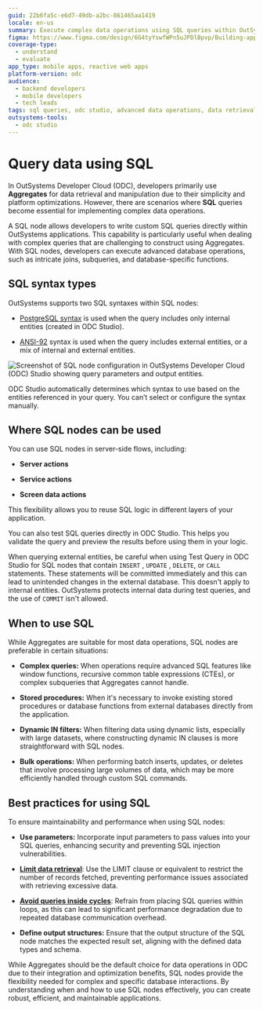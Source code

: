 ```yaml
---
guid: 22b6fa5c-e6d7-49db-a2bc-861465aa1419
locale: en-us
summary: Execute complex data operations using SQL queries within OutSystems Developer Cloud (ODC), including support for PostgreSQL and ANSI-92 syntax in ODC Studio.
figma: https://www.figma.com/design/6G4tyYswfWPn5uJPDlBpvp/Building-apps?node-id=7298-10
coverage-type:
  - understand
  - evaluate
app_type: mobile apps, reactive web apps
platform-version: odc
audience:
  - backend developers
  - mobile developers
  - tech leads
tags: sql queries, odc studio, advanced data operations, data retrieval
outsystems-tools:
  - odc studio
---
```


# Query data using SQL

In OutSystems Developer Cloud (ODC), developers primarily use **Aggregates** for data retrieval and manipulation due to their simplicity and platform optimizations. However, there are scenarios where **SQL** queries become essential for implementing complex data operations.

A SQL node allows developers to write custom SQL queries directly within OutSystems applications. This capability is particularly useful when dealing with complex queries that are challenging to construct using Aggregates. With SQL nodes, developers can execute advanced database operations, such as intricate joins, subqueries, and database-specific functions.

## SQL syntax types

OutSystems supports two SQL syntaxes within SQL nodes:

* [PostgreSQL syntax](../../../../onboarding/differences-sql.md) is used when the query includes only internal entities (created in ODC Studio).

* [ANSI-92](ansi-92-syntax.md) syntax is used when the query includes external entities, or a mix of internal and external entities.

![Screenshot of SQL node configuration in OutSystems Developer Cloud (ODC) Studio showing query parameters and output entities.](images/use-sql-odcs.png "SQL Node Configuration in ODC Studio")

ODC Studio automatically determines which syntax to use based on the entities referenced in your query. You can’t select or configure the syntax manually.

## Where SQL nodes can be used

You can use SQL nodes in server-side flows, including:

* **Server actions**

* **Service actions**

* **Screen data actions**

This flexibility allows you to reuse SQL logic in different layers of your application.

You can also test SQL queries directly in ODC Studio. This helps you validate the query and preview the results before using them in your logic.

<div class="warning" markdown="1">

When querying external entities, be careful when using Test Query in ODC Studio for SQL nodes that contain ```INSERT``` , ```UPDATE``` , ```DELETE```, or ```CALL``` statements.
These statements will be committed immediately and this can lead to unintended changes in the external database.
This doesn't apply to internal entities. OutSystems protects internal data during test queries, and the use of ```COMMIT``` isn't allowed.

</div>

## When to use SQL

While Aggregates are suitable for most data operations, SQL nodes are preferable in certain situations:

* **Complex queries:** When operations require advanced SQL features like window functions, recursive common table expressions (CTEs), or complex subqueries that Aggregates cannot handle.

* **Stored procedures:** When it's necessary to invoke existing stored procedures or database functions from external databases directly from the application.

* **Dynamic IN filters:** When filtering data using dynamic lists, especially with large datasets, where constructing dynamic IN clauses is more straightforward with SQL nodes.

* **Bulk operations:** When performing batch inserts, updates, or deletes that involve processing large volumes of data, which may be more efficiently handled through custom SQL commands.

## Best practices for using SQL

To ensure maintainability and performance when using SQL nodes:

* **Use parameters:** Incorporate input parameters to pass values into your SQL queries, enhancing security and preventing SQL injection vulnerabilities.

* [**Limit data retrieval**](../../../../monitor-and-troubleshoot/manage-technical-debt/performance/unlimited-records-in-sql-query.md): Use the LIMIT clause or equivalent to restrict the number of records fetched, preventing performance issues associated with retrieving excessive data.

* [**Avoid queries inside cycles**](../../../../monitor-and-troubleshoot/manage-technical-debt/performance/aggregate-or-sql-query-inside-a-cycle.md): Refrain from placing SQL queries within loops, as this can lead to significant performance degradation due to repeated database communication overhead.

* **Define output structures:** Ensure that the output structure of the SQL node matches the expected result set, aligning with the defined data types and schema.

While Aggregates should be the default choice for data operations in ODC due to their integration and optimization benefits, SQL nodes provide the flexibility needed for complex and specific database interactions. By understanding when and how to use SQL nodes effectively, you can create robust, efficient, and maintainable applications.
